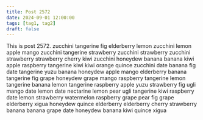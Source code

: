 ```yaml
---
title: Post 2572
date: 2024-09-01 12:00:00
tags: [tag1, tag2]
draft: false
---
```

This is post 2572.
zucchini
tangerine
fig
elderberry
lemon
zucchini
lemon
apple
mango
zucchini
tangerine
strawberry
zucchini
strawberry
zucchini
strawberry
strawberry
cherry
kiwi
zucchini
honeydew
banana
banana
kiwi
apple
raspberry
tangerine
kiwi
kiwi
orange
quince
zucchini
date
banana
fig
date
tangerine
yuzu
banana
honeydew
apple
mango
elderberry
banana
tangerine
fig
grape
honeydew
grape
mango
raspberry
tangerine
lemon
tangerine
banana
lemon
tangerine
raspberry
apple
yuzu
strawberry
fig
ugli
mango
date
lemon
date
nectarine
lemon
pear
ugli
tangerine
kiwi
raspberry
date
lemon
strawberry
watermelon
raspberry
grape
pear
fig
grape
elderberry
xigua
honeydew
quince
elderberry
elderberry
cherry
strawberry
banana
banana
grape
date
honeydew
banana
kiwi
quince
xigua
